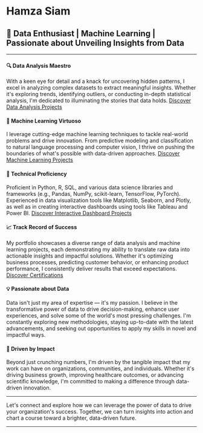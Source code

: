 <h1> Hamza Siam</h1>

<h2>🚀 Data Enthusiast | Machine Learning | Passionate about Unveiling Insights from Data </h2>

---

<h4><b>🔍 Data Analysis Maestro</b></h4> 

With a keen eye for detail and a knack for uncovering hidden patterns, I excel in analyzing complex datasets to extract meaningful insights. Whether it's exploring trends, identifying outliers, or conducting in-depth statistical analysis, I'm dedicated to illuminating the stories that data holds. [Discover Data Analysis Projects](https://github.com/Hamza-Siam/Data-Analysis-Projects)

<h4><b>🤖 Machine Learning Virtuoso</b></h4> 

I leverage cutting-edge machine learning techniques to tackle real-world problems and drive innovation. From predictive modeling and classification to natural language processing and computer vision, I thrive on pushing the boundaries of what's possible with data-driven approaches. [Discover Machine Learning Projects](https://github.com/Hamza-Siam/Machine-Learning-Projects)

<h4><b>🔧 Technical Proficiency</b></h4> 

Proficient in Python, R, SQL, and various data science libraries and frameworks (e.g., Pandas, NumPy, scikit-learn, TensorFlow, PyTorch). Experienced in data visualization tools like Matplotlib, Seaborn, and Plotly, as well as in creating interactive dashboards using tools like Tableau and Power BI. [Discover Interactive Dashboard Projects](https://github.com/Hamza-Siam/Interactive-Dashboard-Projects)

<h4><b>📈 Track Record of Success</b></h4> 

My portfolio showcases a diverse range of data analysis and machine learning projects, each demonstrating my ability to translate raw data into actionable insights and impactful solutions. Whether it's optimizing business processes, predicting customer behavior, or enhancing product performance, I consistently deliver results that exceed expectations. [Discover Certifications](https://github.com/Hamza-Siam/Certifications)

<h4><b>💡 Passionate about Data</b></h4> 

Data isn't just my area of expertise — it's my passion. I believe in the transformative power of data to drive decision-making, enhance user experiences, and solve some of the world's most pressing challenges. I'm constantly exploring new methodologies, staying up-to-date with the latest advancements, and seeking out opportunities to apply my skills in novel and impactful ways.

<h4><b>🌟 Driven by Impact</b></h4> 

Beyond just crunching numbers, I'm driven by the tangible impact that my work can have on organizations, communities, and individuals. Whether it's driving business growth, improving healthcare outcomes, or advancing scientific knowledge, I'm committed to making a difference through data-driven innovation.

---

Let's connect and explore how we can leverage the power of data to drive your organization's success. Together, we can turn insights into action and chart a course toward a brighter, data-driven future.

---
